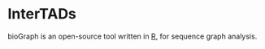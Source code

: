 # InterTADs

bioGraph is an open-source tool written in [R](https://www.r-project.org/), for sequence graph analysis.